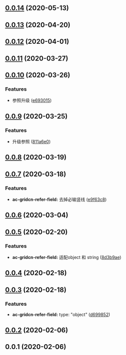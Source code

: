 <a name="0.0.14"></a>
## [0.0.14](https://github.com/tinper-bee/ac-gridcn-refer-field/compare/v0.0.13...v0.0.14) (2020-05-13)



<a name="0.0.13"></a>
## [0.0.13](https://github.com/tinper-bee/ac-gridcn-refer-field/compare/v0.0.12...v0.0.13) (2020-04-20)



<a name="0.0.12"></a>
## [0.0.12](https://github.com/tinper-bee/ac-gridcn-refer-field/compare/v0.0.11...v0.0.12) (2020-04-01)



<a name="0.0.11"></a>
## [0.0.11](https://github.com/tinper-bee/ac-gridcn-refer-field/compare/v0.0.10...v0.0.11) (2020-03-27)



<a name="0.0.10"></a>
## [0.0.10](https://github.com/tinper-bee/ac-gridcn-refer-field/compare/v0.0.9...v0.0.10) (2020-03-26)


### Features

* 参照升级 ([e693015](https://github.com/tinper-bee/ac-gridcn-refer-field/commit/e693015))



<a name="0.0.9"></a>
## [0.0.9](https://github.com/tinper-bee/ac-gridcn-refer-field/compare/v0.0.8...v0.0.9) (2020-03-25)


### Features

* 升级参照 ([811a6e0](https://github.com/tinper-bee/ac-gridcn-refer-field/commit/811a6e0))



<a name="0.0.8"></a>
## [0.0.8](https://github.com/tinper-bee/ac-gridcn-refer-field/compare/v0.0.7...v0.0.8) (2020-03-19)



<a name="0.0.7"></a>
## [0.0.7](https://github.com/tinper-bee/ac-gridcn-refer-field/compare/v0.0.6...v0.0.7) (2020-03-18)


### Features

* **ac-gridcn-refer-field:** 去掉必输竖线 ([e9f63c8](https://github.com/tinper-bee/ac-gridcn-refer-field/commit/e9f63c8))



<a name="0.0.6"></a>
## [0.0.6](https://github.com/tinper-bee/ac-gridcn-refer-field/compare/v0.0.5...v0.0.6) (2020-03-04)



<a name="0.0.5"></a>
## [0.0.5](https://github.com/tinper-bee/ac-gridcn-refer-field/compare/v0.0.4...v0.0.5) (2020-02-20)


### Features

* **ac-gridcn-refer-field:** 适配object 和 string ([8d3b9ae](https://github.com/tinper-bee/ac-gridcn-refer-field/commit/8d3b9ae))



<a name="0.0.4"></a>
## [0.0.4](https://github.com/tinper-bee/ac-gridcn-refer-field/compare/v0.0.3...v0.0.4) (2020-02-18)



<a name="0.0.3"></a>
## [0.0.3](https://github.com/tinper-bee/ac-gridcn-refer-field/compare/v0.0.2...v0.0.3) (2020-02-18)


### Features

* **ac-gridcn-refer-field:** type: "object" ([d699852](https://github.com/tinper-bee/ac-gridcn-refer-field/commit/d699852))



<a name="0.0.2"></a>
## [0.0.2](https://github.com/tinper-bee/ac-gridcn-refer-field/compare/v0.0.1...v0.0.2) (2020-02-06)



<a name="0.0.1"></a>
## 0.0.1 (2020-02-06)



